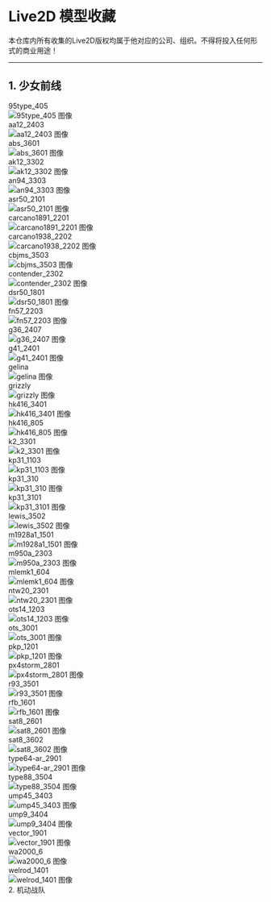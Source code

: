 [img1]: img/95type_405.png
[img2]: img/aa12_2403.png
[img3]: img/abs_3601.png
[img4]: img/ak12_3302.png
[img5]: img/an94_3303.png
[img6]: img/asr50_2101.png
[img7]: img/carcano1891_2201.png
[img8]: img/carcano1938_2202.png
[img9]: img/cbjms_3503.png
[img10]: img/contender_2302.png
[img11]: img/dsr50_1801.png
[img12]: img/fn57_2203.png
[img13]: img/g36_2407.png
[img14]: img/g41_2401.png
[img15]: img/gelina.png
[img16]: img/grizzly.png
[img17]: img/hk416_3401.png
[img18]: img/hk416_805.png
[img19]: img/k2_3301.png
[img20]: img/kp31_1103.png
[img21]: img/kp31_310.png
[img22]: img/kp31_3101.png
[img23]: img/lewis_3502.png
[img24]: img/m1928a1_1501.png
[img25]: img/m950a_2303.png
[img26]: img/mlemk1_604.png
[img27]: img/ntw20_2301.png
[img28]: img/ots14_1203.png
[img29]: img/ots_3001.png
[img30]: img/pkp_1201.png
[img31]: img/px4storm_2801.png
[img32]: img/r93_3501.png
[img33]: img/rfb_1601.png
[img34]: img/sat8_2601.png
[img35]: img/sat8_3602.png
[img36]: img/type64-ar_2901.png
[img37]: img/type88_3504.png
[img38]: img/ump45_3403.png
[img39]: img/ump9_3404.png
[img40]: img/vector_1901.png
[img41]: img/wa2000_6.png
[img42]: img/welrod_1401.png

# Live2D 模型收藏

本仓库内所有收集的Live2D版权均属于他对应的公司、组织。不得将投入任何形式的商业用途！

----------------

## 1. 少女前线  
95type_405  
![95type_405 图像][img1]  
aa12_2403  
![aa12_2403 图像][img2]  
abs_3601  
![abs_3601 图像][img3]  
ak12_3302  
![ak12_3302 图像][img4]  
an94_3303  
![an94_3303 图像][img5]  
asr50_2101  
![asr50_2101 图像][img6]  
carcano1891_2201  
![carcano1891_2201 图像][img7]  
carcano1938_2202  
![carcano1938_2202 图像][img8]  
cbjms_3503  
![cbjms_3503 图像][img9]  
contender_2302  
![contender_2302 图像][img10]  
dsr50_1801  
![dsr50_1801 图像][img11]  
fn57_2203  
![fn57_2203 图像][img12]  
g36_2407  
![g36_2407 图像][img13]  
g41_2401  
![g41_2401 图像][img14]  
gelina  
![gelina 图像][img15]  
grizzly  
![grizzly 图像][img16]  
hk416_3401  
![hk416_3401 图像][img17]  
hk416_805  
![hk416_805 图像][img18]  
k2_3301  
![k2_3301 图像][img19]  
kp31_1103  
![kp31_1103 图像][img20]  
kp31_310  
![kp31_310 图像][img21]  
kp31_3101  
![kp31_3101 图像][img22]  
lewis_3502  
![lewis_3502 图像][img23]  
m1928a1_1501  
![m1928a1_1501 图像][img24]  
m950a_2303  
![m950a_2303 图像][img25]  
mlemk1_604  
![mlemk1_604 图像][img26]  
ntw20_2301  
![ntw20_2301 图像][img27]  
ots14_1203  
![ots14_1203 图像][img28]  
ots_3001  
![ots_3001 图像][img29]  
pkp_1201  
![pkp_1201 图像][img30]  
px4storm_2801  
![px4storm_2801 图像][img31]  
r93_3501  
![r93_3501 图像][img32]  
rfb_1601  
![rfb_1601 图像][img33]  
sat8_2601  
![sat8_2601 图像][img34]  
sat8_3602  
![sat8_3602 图像][img35]  
type64-ar_2901  
![type64-ar_2901 图像][img36]  
type88_3504  
![type88_3504 图像][img37]  
ump45_3403  
![ump45_3403 图像][img38]  
ump9_3404  
![ump9_3404 图像][img39]  
vector_1901  
![vector_1901 图像][img40]  
wa2000_6  
![wa2000_6 图像][img41]  
welrod_1401  
![welrod_1401 图像][img42]  
2. 机动战队